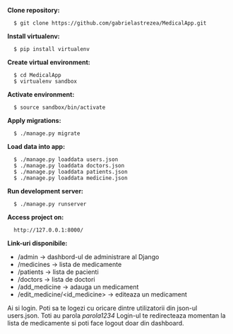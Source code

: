 **Clone repository:**
```
  $ git clone https://github.com/gabrielastrezea/MedicalApp.git
```

**Install virtualenv:**
```
  $ pip install virtualenv
```

**Create virtual environment:** 
```
  $ cd MedicalApp 
  $ virtualenv sandbox
```

**Activate environment:**
```
  $ source sandbox/bin/activate
```

**Apply migrations:**
```
  $ ./manage.py migrate
```

**Load data into app:**
```
  $ ./manage.py loaddata users.json
  $ ./manage.py loaddata doctors.json
  $ ./manage.py loaddata patients.json
  $ ./manage.py loaddata medicine.json
```

**Run development server:** 
```
  $ ./manage.py runserver
```

**Access project on:**
```
  http://127.0.0.1:8000/
```

**Link-uri disponibile:**
  * /admin -> dashbord-ul de administrare al Django
  * /medicines -> lista de medicamente
  * /patients -> lista de pacienti
  * /doctors -> lista de doctori
  * /add_medicine -> adauga un medicament
  * /edit_medicine/<id_medicine> -> editeaza un medicament
  
Ai si login. Poti sa te logezi cu oricare dintre utilizatorii din json-ul users.json. Toti au parola *parola1234*
Login-ul te redirecteaza momentan la lista de medicamente si poti face logout doar din dashboard.

